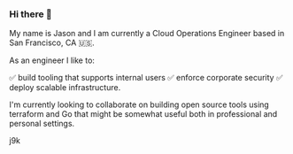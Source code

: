 ### Hi there 👋

My name is Jason and I am currently a Cloud Operations Engineer based in San Francisco, CA 🇺🇸. 

As an engineer I like to:

✅ build tooling that supports internal users
✅ enforce corporate security
✅ deploy scalable infrastructure.

I'm currently looking to collaborate on building open source tools using terraform and Go that might be somewhat useful both in professional and personal settings.

j9k

<!--
**pknomad/pknomad** is a ✨ _special_ ✨ repository because its `README.md` (this file) appears on your GitHub profile.

Here are some ideas to get you started:

- 🔭 I’m currently working on ...
- 🌱 I’m currently learning ...
- 👯 I’m looking to collaborate on ...
- 🤔 I’m looking for help with ...
- 💬 Ask me about ...
- 📫 How to reach me: ...
- 😄 Pronouns: ...
- ⚡ Fun fact: ...
-->

